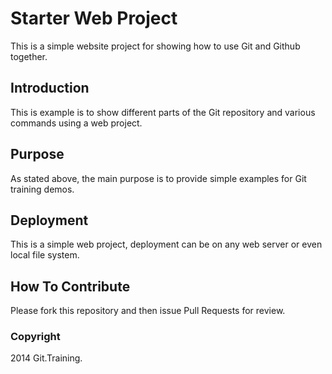 # Starter Web Project

This is a simple website project for
showing how to use Git and Github together.

## Introduction

This is example is to show different parts
of the Git repository and various commands
using a web project.

## Purpose

As stated above, the main purpose is to
provide simple examples for Git training
demos.

## Deployment

This is a simple web project, deployment 
can be on any web server or even local
file system.

## How To Contribute

Please fork this repository and then issue Pull Requests for
review.


### Copyright

2014 Git.Training.